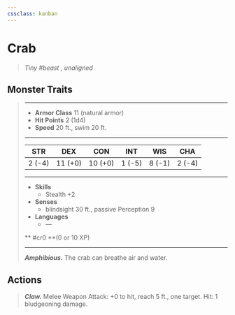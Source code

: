 ```yaml
---
cssclass: kanban
---
```


# Crab
>*Tiny #beast , unaligned*
## Monster Traits
>___
>- **Armor Class** 11 (natural armor)
>- **Hit Points** 2 (1d4)
>- **Speed** 20 ft., swim 20 ft.
>___
>|STR|DEX|CON|INT|WIS|CHA|
>|:---:|:---:|:---:|:---:|:---:|:---:|
>|2 (-4)|11 (+0)|10 (+0)|1 (-5)|8 (-1)|2 (-4)|
>___
>- **Skills**
>	 - Stealth +2
>- **Senses**
>	 - blindsight 30 ft., passive Perception 9
>- **Languages**
>	 - —
>
> ** #cr0 **(0 or 10 XP)
>___
>***Amphibious.*** The crab can breathe air and water.  
>
## Actions
>***Claw.*** Melee Weapon Attack: +0 to hit, reach 5 ft., one target. Hit: 1 bludgeoning damage.